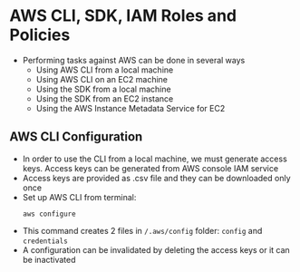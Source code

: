 # AWS CLI, SDK, IAM Roles and Policies

- Performing tasks against AWS can be done in several ways
    - Using AWS CLI from a local machine
    - Using AWS CLI on an EC2 machine
    - Using the SDK from a local machine
    - Using the SDK from an EC2 instance
    - Using the AWS Instance Metadata Service for EC2

## AWS CLI Configuration

- In order to use the CLI from a local machine, we must generate access keys. Access keys can be generated from AWS console IAM service
- Access keys are provided as .csv file and they can be downloaded only once
- Set up AWS CLI from terminal:
    ```
    aws configure
    ```
- This command creates 2 files in `/.aws/config` folder: `config` and `credentials`
- A configuration can be invalidated by deleting the access keys or it can be inactivated
